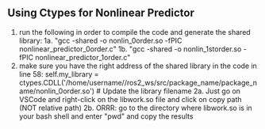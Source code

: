 ## Using Ctypes for Nonlinear Predictor
1. run the following in order to compile the code and generate the shared library:
    1a. "gcc -shared -o nonlin_0order.so -fPIC nonlinear_predictor_0order.c" 
    1b. "gcc -shared -o nonlin_1storder.so -fPIC nonlinear_predictor_1order.c" 
2. make sure you have the right address of the shared library in the code in line 58: 
    self.my_library = ctypes.CDLL('/home/username//ros2_ws/src/package_name/package_name/nonlin_0order.so')  # Update the library filename
    2a.  Just go on VSCode and right-click on the libwork.so file and click on copy path (NOT relative path)
    2b. ORRR: go to the directory where libwork.so is in your bash shell and enter "pwd" and copy the results

